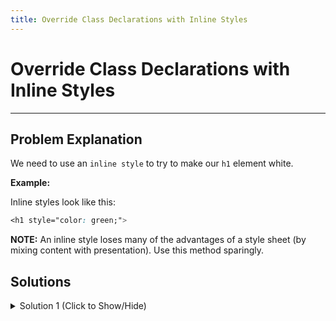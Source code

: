 ```yaml
---
title: Override Class Declarations with Inline Styles
---
```

# Override Class Declarations with Inline Styles

---
## Problem Explanation
We need to use an ```inline style``` to try to make our ```h1``` element white.

**Example:**

Inline styles look like this:

```css
<h1 style="color: green;">
```

**NOTE:** An inline style loses many of the advantages of a style sheet (by mixing content with presentation). Use this method sparingly.

## Solutions

<details><summary>Solution 1 (Click to Show/Hide)</summary>

In this line:

```css
<h1 id="orange-text" class="pink-text blue-text">Hello World!</h1>
```
In opening tag ```<h1>``` we need to add ```inline style``` to make our ```h1``` element white:

```css
<h1 style="color: white;" id="orange-text" class="pink-text blue-text">Hello World!</h1>
```

</details>
